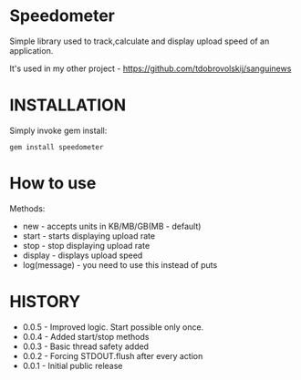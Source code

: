 Speedometer
===========

Simple library used to track,calculate and display upload speed of an application.

It's used in my other project - https://github.com/tdobrovolskij/sanguinews

INSTALLATION
============
Simply invoke gem install:

    gem install speedometer

How to use
==========
Methods:
* new - accepts units in KB/MB/GB(MB - default)
* start - starts displaying upload rate
* stop - stop displaying upload rate
* display - displays upload speed
* log(message) - you need to use this instead of puts

HISTORY
=======
* 0.0.5 - Improved logic. Start possible only once.
* 0.0.4 - Added start/stop methods
* 0.0.3 - Basic thread safety added
* 0.0.2 - Forcing STDOUT.flush after every action
* 0.0.1 - Initial public release

